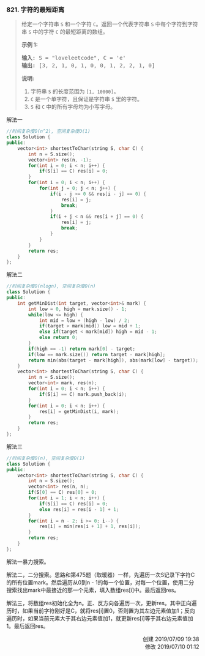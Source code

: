 ### 821. 字符的最短距离
> <div class="content__2ebE"><p>给定一个字符串&nbsp;<code>S</code>&nbsp;和一个字符&nbsp;<code>C</code>。返回一个代表字符串&nbsp;<code>S</code>&nbsp;中每个字符到字符串&nbsp;<code>S</code>&nbsp;中的字符&nbsp;<code>C</code>&nbsp;的最短距离的数组。</p>
> 
> <p><strong>示例 1:</strong></p>
> 
> <pre><strong>输入:</strong> S = "loveleetcode", C = 'e'
> <strong>输出:</strong> [3, 2, 1, 0, 1, 0, 0, 1, 2, 2, 1, 0]
> </pre>
> 
> <p><strong>说明:</strong></p>
> 
> <ol>
> 	<li>字符串&nbsp;<code>S</code>&nbsp;的长度范围为&nbsp;<code>[1, 10000]</code>。</li>
> 	<li><code>C</code>&nbsp;是一个单字符，且保证是字符串&nbsp;<code>S</code>&nbsp;里的字符。</li>
> 	<li><code>S</code>&nbsp;和&nbsp;<code>C</code>&nbsp;中的所有字母均为小写字母。</li>
> </ol>
> </div>

解法一

```cpp
//时间复杂度O(n^2), 空间复杂度O(1)
class Solution {
public:
    vector<int> shortestToChar(string S, char C) {
        int n = S.size();
        vector<int> res(n, -1);
        for(int i = 0; i < n; i++) {
            if(S[i] == C) res[i] = 0;
        }
        for(int i = 0; i < n; i++) {
            for(int j = 0; j < n; j++) {
                if(i - j >= 0 && res[i - j] == 0) {
                    res[i] = j;
                    break;
                }
                if(i + j < n && res[i + j] == 0) {
                    res[i] = j;
                    break;
                }
            }
        }
        return res;
    }
};
```

解法二
```cpp
//时间复杂度O(nlogn), 空间复杂度O(n)
class Solution {
public:
    int getMinDist(int target, vector<int>& mark) {
        int low = 0, high = mark.size() - 1;
        while(low <= high) {
            int mid = low + (high - low) / 2;
            if(target > mark[mid]) low = mid + 1;
            else if(target < mark[mid]) high = mid - 1;
            else return 0;
        }
        if(high == -1) return mark[0] - target;
        if(low == mark.size()) return target - mark[high];
        return min(abs(target - mark[high]), abs(mark[low] - target));
    }
    vector<int> shortestToChar(string S, char C) {
        int n = S.size();
        vector<int> mark, res(n);
        for(int i = 0; i < n; i++) {
            if(S[i] == C) mark.push_back(i);
        }
        for(int i = 0; i < n; i++) {
            res[i] = getMinDist(i, mark);
        }
        return res;
    }
};
```

解法三
```cpp
//时间复杂度O(n), 空间复杂度O(1)
class Solution {
public:
    vector<int> shortestToChar(string S, char C) {
        int n = S.size();
        vector<int> res(n, n);
        if(S[0] == C) res[0] = 0;
        for(int i = 1; i < n; i++) {
            if(S[i] == C) res[i] = 0;
            else res[i] = res[i - 1] + 1;
        }
        for(int i = n - 2; i >= 0; i--) {
            res[i] = min(res[i + 1] + 1, res[i]);
        }
        return res;
    }
};
```

解法一暴力搜索。

解法二，二分搜索。思路和第475题（取暖器）一样，先遍历一次S记录下字符C的所有位置mark。然后遍历从0到n - 1的每一个位置，对每一个位置，使用二分搜索找出mark中最接近的那一个元素，填入数组res[i]中。最后返回res。

解法三，将数组res初始化全为n。正、反方向各遍历一次，更新res。其中正向遍历时，如果当前字符刚好是C，就将res[i]置0，否则置为其左边元素值加1；反向遍历时，如果当前元素大于其右边元素值加1，就更新res[i]等于其右边元素值加1。最后返回res。

<div style="text-align: right">创建 2019/07/09 19:38 </div>
<div style="text-align: right">修改 2019/07/10 01:12 </div>